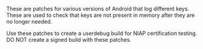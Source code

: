 These are patches for various versions of Android that log
different keys. These are used to check that keys are not
present in memory after they are no longer needed.

Use these patches to create a userdebug build for NIAP
certification testing. DO NOT create a signed build
with these patches.
